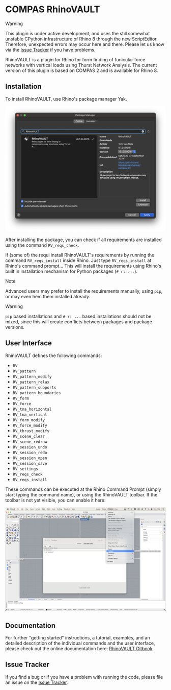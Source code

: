 # COMPAS RhinoVAULT

> [!WARNING]  
> This plugin is under active development,
> and uses the still somewhat unstable CPython infrastructure
> of Rhino 8 through the new ScriptEditor.
> Therefore, unexpected errors may occur here and there.
> Please let us know via the [Issue Tracker](https://github.com/BlockResearchGroup/compas-RV/issues) if you have problems.

RhinoVAULT is a plugin for Rhino for form finding of funicular force networks with vertical loads using Thurst Network Analysis. The current version of this plugin is based on COMPAS 2 and is available for Rhino 8.

## Installation

To install RhinoVAULT, use Rhino's package manager Yak.

![RhinoVAULT installation with Yak](RhinoVAULT_yak.png)

After installing the package, you can check if all requirements are installed using the command `RV_reqs_check`.

If (some of) the requi install RhinoVAULT's requirements by running the command `RV_reqs_install` inside Rhino. Just type `RV_reqs_install` at Rhino's command prompt...
This will install the requirements using Rhino's built in installation mechanism for Python packages (`# r: ...`).

> [!NOTE]  
> Advanced users may prefer to install the requirements manually,
using `pip`, or may even hem them installed already.

> [!WARNING]  
> `pip` based installations and `# r: ...` based installations should not be mixed, since this will create conflicts between packages and package versions.

## User Interface

RhinoVAULT defines the following commands:

* `RV`
* `RV_pattern`
* `RV_pattern_modify`
* `RV_pattern_relax`
* `RV_pattern_supports`
* `RV_pattern_boundaries`
* `RV_form`
* `RV_force`
* `RV_tna_horizontal`
* `RV_tna_vertical`
* `RV_form_modify`
* `RV_force_modify`
* `RV_thrust_modify`
* `RV_scene_clear`
* `RV_scene_redraw`
* `RV_session_undo`
* `RV_session_redo`
* `RV_session_open`
* `RV_session_save`
* `RV_settings`
* `RV_reqs_check`
* `RV_reqs_install`

These commands can be executed at the Rhino Command Prompt (simply start typing the command name),
or using the RhinoVAULT toolbar. If the toolbar is not yet visible, you can enable it here:

![RhinoVAULT enable toolbar](RhinoVAULT_toolbar.png)

## Documentation

For further "getting started" instructions, a tutorial, examples, and an detailed description of the individual commands and the user interface, please check out the online documentation here: [RhinoVAULT Gitbook](https://blockresearchgroup.gitbook.io/RhinoVAULT)

## Issue Tracker

If you find a bug or if you have a problem with running the code, please file an issue on the [Issue Tracker](https://github.com/blockresearchgroup/compas-RV/issues).
